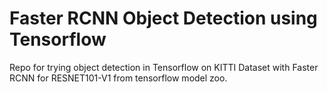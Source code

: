 # Faster RCNN Object Detection using Tensorflow
Repo for trying object detection in Tensorflow on KITTI Dataset with Faster RCNN for RESNET101-V1 from tensorflow model zoo.
